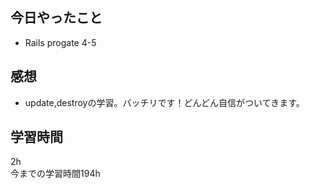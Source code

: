 ## 今日やったこと
- Rails progate 4-5

## 感想
-  update,destroyの学習。バッチリです！どんどん自信がついてきます。

## 学習時間
2h  
今までの学習時間194h 

